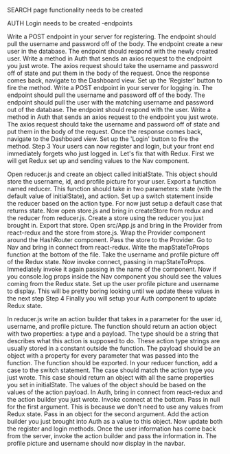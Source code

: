 SEARCH page functionality needs to be created

AUTH Login needs to be created
-endpoints

Write a POST endpoint in your server for registering.
The endpoint should pull the username and password off of the body.
The endpoint create a new user in the database.
The endpoint should respond with the newly created user.
Write a method in Auth that sends an axios request to the endpoint you just wrote.
The axios request should take the username and password off of state and put them in the body of the request.
Once the response comes back, navigate to the Dashboard view.
Set up the 'Register' button to fire the method.
Write a POST endpoint in your server for logging in.
The endpoint should pull the username and password off of the body.
The endpoint should pull the user with the matching username and password out of the database.
The endpoint should respond with the user.
Write a method in Auth that sends an axios request to the endpoint you just wrote.
The axios request should take the username and password off of state and put them in the body of the request.
Once the response comes back, navigate to the Dashboard view.
Set up the 'Login' button to fire the method.
Step 3
Your users can now register and login, but your front end immediately forgets who just logged in. Let's fix that with Redux. First we will get Redux set up and sending values to the Nav component.

Open reducer.js and create an object called initialState. This object should store the username, id, and profile picture for your user.
Export a function named reducer. This function should take in two parameters: state (with the default value of initialState), and action.
Set up a switch statement inside the reducer based on the action type. For now just setup a default case that returns state.
Now open store.js and bring in createStore from redux and the reducer from reducer.js.
Create a store using the reducer you just brought in.
Export that store.
Open src/App.js and bring in the Provider from react-redux and the store from store.js.
Wrap the Provider component around the HashRouter component.
Pass the store to the Provider.
Go to Nav and bring in connect from react-redux.
Write the mapStateToProps function at the bottom of the file.
Take the username and profile picture off of the Redux state.
Now invoke connect, passing in mapStateToProps. Immediately invoke it again passing in the name of the component.
Now if you console.log props inside the Nav component you should see the values coming from the Redux state.
Set up the user profile picture and username to display. This will be pretty boring looking until we update these values in the next step
Step 4
Finally you will setup your Auth component to update Redux state.

In reducer.js write an action builder that takes in a parameter for the user id, username, and profile picture.
The function should return an action object with two properties: a type and a payload.
The type should be a string that describes what this action is supposed to do. These action type strings are usually stored in a constant outside the function.
The payload should be an object with a property for every parameter that was passed into the function.
The function should be exported.
In your reducer function, add a case to the switch statement.
The case should match the action type you just wrote.
This case should return an object with all the same properties you set in initialState.
The values of the object should be based on the values of the action payload.
In Auth, bring in connect from react-redux and the action builder you just wrote.
Invoke connect at the bottom.
Pass in null for the first argument. This is because we don't need to use any values from Redux state.
Pass in an object for the second argument. Add the action builder you just brought into Auth as a value to this object.
Now update both the register and login methods.
Once the user information has come back from the server, invoke the action builder and pass the information in.
The profile picture and username should now display in the navbar.